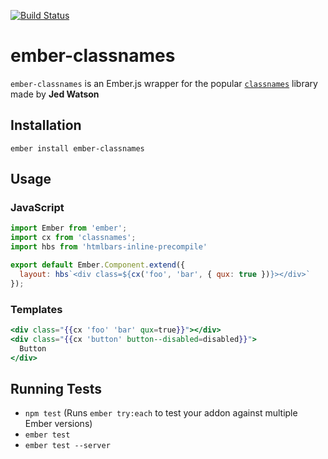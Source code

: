 [![Build Status](https://travis-ci.org/Cryrivers/ember-classnames.svg?branch=master)](https://travis-ci.org/Cryrivers/ember-classnames)
# ember-classnames
`ember-classnames` is an Ember.js wrapper for the popular [`classnames`](https://github.com/JedWatson/classnames) library made by **Jed Watson**

## Installation

`ember install ember-classnames`

## Usage

### JavaScript

```js
import Ember from 'ember';
import cx from 'classnames';
import hbs from 'htmlbars-inline-precompile'

export default Ember.Component.extend({
  layout: hbs`<div class=${cx('foo', 'bar', { qux: true })}></div>`
});
```


### Templates

```hbs
<div class="{{cx 'foo' 'bar' qux=true}}"></div>
<div class="{{cx 'button' button--disabled=disabled}}">
  Button
</div>
```

## Running Tests

* `npm test` (Runs `ember try:each` to test your addon against multiple Ember versions)
* `ember test`
* `ember test --server`

